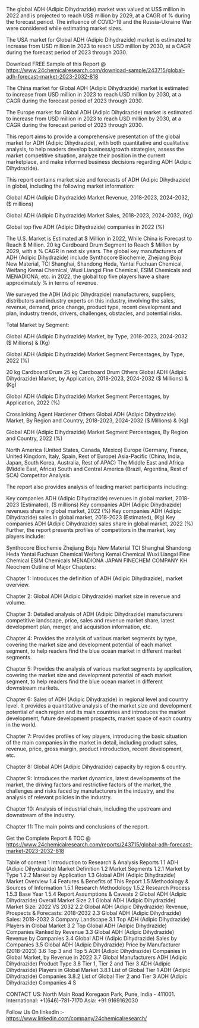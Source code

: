 The global ADH (Adipic Dihydrazide) market was valued at US$ million in 2022 and is projected to reach US$ million by 2029, at a CAGR of % during the forecast period. The influence of COVID-19 and the Russia-Ukraine War were considered while estimating market sizes.

The USA market for Global ADH (Adipic Dihydrazide) market is estimated to increase from USD million in 2023 to reach USD million by 2030, at a CAGR during the forecast period of 2023 through 2030.

Download FREE Sample of this Report @ https://www.24chemicalresearch.com/download-sample/243715/global-adh-forecast-market-2023-2032-818

The China market for Global ADH (Adipic Dihydrazide) market is estimated to increase from USD million in 2023 to reach USD million by 2030, at a CAGR during the forecast period of 2023 through 2030.

The Europe market for Global ADH (Adipic Dihydrazide) market is estimated to increase from USD million in 2023 to reach USD million by 2030, at a CAGR during the forecast period of 2023 through 2030.

This report aims to provide a comprehensive presentation of the global market for ADH (Adipic Dihydrazide), with both quantitative and qualitative analysis, to help readers develop business/growth strategies, assess the market competitive situation, analyze their position in the current marketplace, and make informed business decisions regarding ADH (Adipic Dihydrazide).

This report contains market size and forecasts of ADH (Adipic Dihydrazide) in global, including the following market information:

Global ADH (Adipic Dihydrazide) Market Revenue, 2018-2023, 2024-2032, ($ millions)

Global ADH (Adipic Dihydrazide) Market Sales, 2018-2023, 2024-2032, (Kg)

Global top five ADH (Adipic Dihydrazide) companies in 2022 (%)

The U.S. Market is Estimated at $ Million in 2022, While China is Forecast to Reach $ Million.
20 kg Cardboard Drum Segment to Reach $ Million by 2029, with a % CAGR in next six years.
The global key manufacturers of ADH (Adipic Dihydrazide) include Synthocore Biochemie, Zhejiang Boju New Material, TCI Shanghai, Shandong Heda, Yantai Fuchuan Chemical, Weifang Kemai Chemical, Wuxi Liangxi Fine Chemical, ESIM Chemicals and MENADIONA, etc. in 2022, the global top five players have a share approximately % in terms of revenue.

We surveyed the ADH (Adipic Dihydrazide) manufacturers, suppliers, distributors and industry experts on this industry, involving the sales, revenue, demand, price change, product type, recent development and plan, industry trends, drivers, challenges, obstacles, and potential risks.

Total Market by Segment:

Global ADH (Adipic Dihydrazide) Market, by Type, 2018-2023, 2024-2032 ($ Millions) & (Kg)

Global ADH (Adipic Dihydrazide) Market Segment Percentages, by Type, 2022 (%)

20 kg Cardboard Drum
25 kg Cardboard Drum
Others
Global ADH (Adipic Dihydrazide) Market, by Application, 2018-2023, 2024-2032 ($ Millions) & (Kg)

Global ADH (Adipic Dihydrazide) Market Segment Percentages, by Application, 2022 (%)

Crosslinking Agent
Hardener
Others
Global ADH (Adipic Dihydrazide) Market, By Region and Country, 2018-2023, 2024-2032 ($ Millions) & (Kg)

Global ADH (Adipic Dihydrazide) Market Segment Percentages, By Region and Country, 2022 (%)

North America (United States, Canada, Mexico)
Europe (Germany, France, United Kingdom, Italy, Spain, Rest of Europe)
Asia-Pacific (China, India, Japan, South Korea, Australia, Rest of APAC)
The Middle East and Africa (Middle East, Africa)
South and Central America (Brazil, Argentina, Rest of SCA)
Competitor Analysis

The report also provides analysis of leading market participants including:

Key companies ADH (Adipic Dihydrazide) revenues in global market, 2018-2023 (Estimated), ($ millions)
Key companies ADH (Adipic Dihydrazide) revenues share in global market, 2022 (%)
Key companies ADH (Adipic Dihydrazide) sales in global market, 2018-2023 (Estimated), (Kg)
Key companies ADH (Adipic Dihydrazide) sales share in global market, 2022 (%)
Further, the report presents profiles of competitors in the market, key players include:

Synthocore Biochemie
Zhejiang Boju New Material
TCI Shanghai
Shandong Heda
Yantai Fuchuan Chemical
Weifang Kemai Chemical
Wuxi Liangxi Fine Chemical
ESIM Chemicals
MENADIONA
JAPAN FINECHEM COMPANY
KH Neochem
Outline of Major Chapters:

Chapter 1: Introduces the definition of ADH (Adipic Dihydrazide), market overview.

Chapter 2: Global ADH (Adipic Dihydrazide) market size in revenue and volume.

Chapter 3: Detailed analysis of ADH (Adipic Dihydrazide) manufacturers competitive landscape, price, sales and revenue market share, latest development plan, merger, and acquisition information, etc.

Chapter 4: Provides the analysis of various market segments by type, covering the market size and development potential of each market segment, to help readers find the blue ocean market in different market segments.

Chapter 5: Provides the analysis of various market segments by application, covering the market size and development potential of each market segment, to help readers find the blue ocean market in different downstream markets.

Chapter 6: Sales of ADH (Adipic Dihydrazide) in regional level and country level. It provides a quantitative analysis of the market size and development potential of each region and its main countries and introduces the market development, future development prospects, market space of each country in the world.

Chapter 7: Provides profiles of key players, introducing the basic situation of the main companies in the market in detail, including product sales, revenue, price, gross margin, product introduction, recent development, etc.

Chapter 8: Global ADH (Adipic Dihydrazide) capacity by region & country.

Chapter 9: Introduces the market dynamics, latest developments of the market, the driving factors and restrictive factors of the market, the challenges and risks faced by manufacturers in the industry, and the analysis of relevant policies in the industry.

Chapter 10: Analysis of industrial chain, including the upstream and downstream of the industry.

Chapter 11: The main points and conclusions of the report.

Get the Complete Report & TOC @ https://www.24chemicalresearch.com/reports/243715/global-adh-forecast-market-2023-2032-818

Table of content
1 Introduction to Research & Analysis Reports
1.1 ADH (Adipic Dihydrazide) Market Definition
1.2 Market Segments
1.2.1 Market by Type
1.2.2 Market by Application
1.3 Global ADH (Adipic Dihydrazide) Market Overview
1.4 Features & Benefits of This Report
1.5 Methodology & Sources of Information
1.5.1 Research Methodology
1.5.2 Research Process
1.5.3 Base Year
1.5.4 Report Assumptions & Caveats
2 Global ADH (Adipic Dihydrazide) Overall Market Size
2.1 Global ADH (Adipic Dihydrazide) Market Size: 2022 VS 2032
2.2 Global ADH (Adipic Dihydrazide) Revenue, Prospects & Forecasts: 2018-2032
2.3 Global ADH (Adipic Dihydrazide) Sales: 2018-2032
3 Company Landscape
3.1 Top ADH (Adipic Dihydrazide) Players in Global Market
3.2 Top Global ADH (Adipic Dihydrazide) Companies Ranked by Revenue
3.3 Global ADH (Adipic Dihydrazide) Revenue by Companies
3.4 Global ADH (Adipic Dihydrazide) Sales by Companies
3.5 Global ADH (Adipic Dihydrazide) Price by Manufacturer (2018-2023)
3.6 Top 3 and Top 5 ADH (Adipic Dihydrazide) Companies in Global Market, by Revenue in 2022
3.7 Global Manufacturers ADH (Adipic Dihydrazide) Product Type
3.8 Tier 1, Tier 2 and Tier 3 ADH (Adipic Dihydrazide) Players in Global Market
3.8.1 List of Global Tier 1 ADH (Adipic Dihydrazide) Companies
3.8.2 List of Global Tier 2 and Tier 3 ADH (Adipic Dihydrazide) Companies
4 S

CONTACT US:
North Main Road Koregaon Park, Pune, India - 411001.
International: +1(646)-781-7170
Asia: +91 9169162030

Follow Us On linkedin :- https://www.linkedin.com/company/24chemicalresearch/

